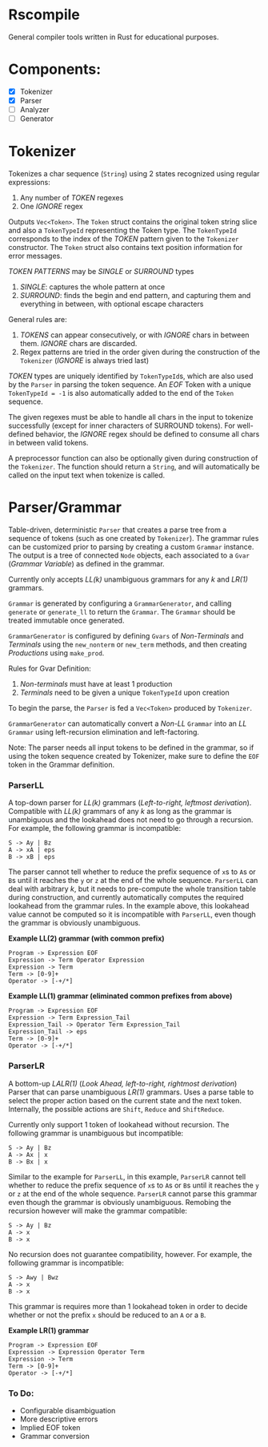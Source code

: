 # Rscompile

General compiler tools written in Rust for educational purposes.

# Components:
- [x] Tokenizer
- [x] Parser
- [ ] Analyzer
- [ ] Generator

# Tokenizer

Tokenizes a char sequence (`String`) using 2 states recognized using regular expressions:
1. Any number of _TOKEN_ regexes
2. One _IGNORE_ regex

Outputs `Vec<Token>`. The `Token` struct contains the original token string slice and also a `TokenTypeId` representing the Token type. The `TokenTypeId` corresponds to the index of the _TOKEN_ pattern given to the `Tokenizer` constructor. The `Token` struct also contains text position information for error messages.

_TOKEN PATTERNS_ may be _SINGLE_ or _SURROUND_ types
1. _SINGLE_: captures the whole pattern at once
2. _SURROUND_: finds the begin and end pattern, and capturing them and everything in between, with optional escape characters

General rules are:
1. _TOKENS_ can appear consecutively, or with _IGNORE_ chars in between them. _IGNORE_ chars are discarded.
2. Regex patterns are tried in the order given during the construction of the `Tokenizer` (_IGNORE_ is always tried last)

_TOKEN_ types are uniquely identified by `TokenTypeId`s, which are also used by the `Parser` in parsing the token sequence. An _EOF_ Token with a unique `TokenTypeId = -1` is also automatically added to the end of the `Token` sequence.

The given regexes must be able to handle all chars in the input to tokenize successfully (except for inner characters of SURROUND tokens). For well-defined behavior, the _IGNORE_ regex should be defined to consume all chars in between valid tokens.

A preprocessor function can also be optionally given during construction of the `Tokenizer`. The function should return a `String`, and will automatically be called on the input text when tokenize is called.


# Parser/Grammar

Table-driven, deterministic `Parser` that creates a parse tree from a sequence of tokens (such as one created by `Tokenizer`). The grammar rules can be customized prior to parsing by creating a custom `Grammar` instance. The output is a tree of connected `Node` objects, each associated to a `Gvar` (_Grammar Variable_) as defined in the grammar.

Currently only accepts _LL(k)_ unambiguous grammars for any _k_ and _LR(1)_ grammars.

`Grammar` is generated by configuring a `GrammarGenerator`, and calling `generate` or `generate_ll` to return the `Grammar`. The `Grammar` should be treated immutable once generated.

`GrammarGenerator` is configured by defining `Gvars` of _Non-Terminals_ and _Terminals_ using the `new_nonterm` or `new_term` methods, and then creating _Productions_ using `make_prod`.

Rules for Gvar Definition:
1. _Non-terminals_ must have at least 1 production
2. _Terminals_ need to be given a unique `TokenTypeId` upon creation

To begin the parse, the `Parser` is fed a `Vec<Token>` produced by `Tokenizer`.

`GrammarGenerator` can automatically convert a _Non-LL_ `Grammar` into an _LL_ `Grammar` using left-recursion elimination and left-factoring.

Note: The parser needs all input tokens to be defined in the grammar, so if using the token sequence created by Tokenizer, make sure to define the `EOF` token in the Grammar definition.

### ParserLL

A top-down parser for _LL(k)_ grammars (_Left-to-right, leftmost derivation_). Compatible with _LL(k)_ grammars of any _k_ as long as the grammar is unambiguous and the lookahead does not need to go through a recursion. For example, the following grammar is incompatible:

    S -> Ay | Bz
    A -> xA | eps
    B -> xB | eps

The parser cannot tell whether to reduce the prefix sequence of `x`s to `A`s or `B`s until it reaches the `y` or `z` at the end of the whole sequence. `ParserLL` can deal with arbitrary _k_, but it needs to pre-compute the whole transition table during construction, and currently automatically computes the required lookahead from the grammar rules. In the example above, this lookahead value cannot be computed so it is incompatible with `ParserLL`, even though the grammar is obviously unambiguous.

**Example LL(2) grammar (with common prefix)**

    Program -> Expression EOF
    Expression -> Term Operator Expression
    Expression -> Term
    Term -> [0-9]+
    Operator -> [-+/*]

**Example LL(1) grammar (eliminated common prefixes from above)**

    Program -> Expression EOF
    Expression -> Term Expression_Tail
    Expression_Tail -> Operator Term Expression_Tail
    Expression_Tail -> eps
    Term -> [0-9]+
    Operator -> [-+/*]

### ParserLR

A bottom-up _LALR(1)_ (_Look Ahead, left-to-right, rightmost derivation_) Parser that can parse unambiguous _LR(1)_ grammars. Uses a parse table to select the proper action based on the current state and the next token. Internally, the possible actions are `Shift`, `Reduce` and `ShiftReduce`.

Currently only support 1 token of lookahead without recursion. The following grammar is unambiguous but incompatible:

    S -> Ay | Bz
    A -> Ax | x
    B -> Bx | x

Similar to the example for `ParserLL`, in this example, `ParserLR` cannot tell whether to reduce the prefix sequence of `x`s to `A`s or `B`s until it reaches the `y` or `z` at the end of the whole sequence. `ParserLR` cannot parse this grammar even though the grammar is obviously unambiguous. Remobing the recursion however will make the grammar compatible:

    S -> Ay | Bz
    A -> x
    B -> x

No recursion does not guarantee compatibility, however. For example, the following grammar is incompatible:

    S -> Awy | Bwz
    A -> x
    B -> x

This grammar is requires more than 1 lookahead token in order to decide whether or not the prefix `x` should be reduced to an `A` or a `B`.

**Example LR(1) grammar**

    Program -> Expression EOF
    Expression -> Expression Operator Term
    Expression -> Term
    Term -> [0-9]+
    Operator -> [-+/*]


### To Do:
- Configurable disambiguation
- More descriptive errors
- Implied EOF token
- Grammar conversion